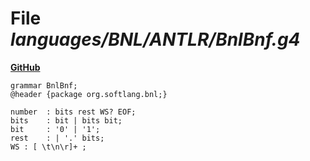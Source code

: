 # File _languages/BNL/ANTLR/BnlBnf.g4_
**[GitHub](https://github.com/softlang/yas/blob/master/languages/BNL/ANTLR/BnlBnf.g4)**
```
grammar BnlBnf;
@header {package org.softlang.bnl;}

number 	: bits rest WS? EOF;
bits 	: bit | bits bit;
bit 	: '0' | '1';
rest 	: | '.' bits;
WS : [ \t\n\r]+ ;
```
